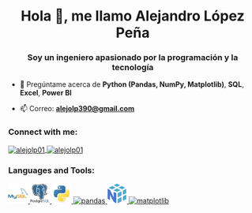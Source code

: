 <h1 align="center">Hola 👋, me llamo Alejandro López Peña</h1>
<h3 align="center">Soy un ingeniero apasionado por la programación y la tecnología</h3>

- 💬 Pregúntame acerca de **Python (Pandas, NumPy, Matplotlib)**, **SQL**, **Excel**, **Power BI**

- 📫 Correo: **alejolp390@gmail.com**

<h3 align="left">Connect with me:</h3>
<p align="left">
  <a href="https://linkedin.com/in/alejolp01" target="blank">
    <img align="center" src="https://raw.githubusercontent.com/rahuldkjain/github-profile-readme-generator/master/src/images/icons/Social/linked-in-alt.svg" alt="alejolp01" height="30" width="40" />
  </a>
  <a href="https://instagram.com/alejolp01" target="blank">
    <img align="center" src="https://raw.githubusercontent.com/rahuldkjain/github-profile-readme-generator/master/src/images/icons/Social/instagram.svg" alt="alejolp01" height="30" width="40" />
  </a>
</p>

<h3 align="left">Languages and Tools:</h3>
<p align="left"> 
  <a href="https://www.mysql.com/" target="_blank" rel="noreferrer"> 
    <img src="https://raw.githubusercontent.com/devicons/devicon/master/icons/mysql/mysql-original-wordmark.svg" alt="mysql" width="40" height="40"/> 
  </a> 
  <a href="https://www.postgresql.org" target="_blank" rel="noreferrer"> 
    <img src="https://raw.githubusercontent.com/devicons/devicon/master/icons/postgresql/postgresql-original-wordmark.svg" alt="postgresql" width="40" height="40"/> 
  </a> 
  <a href="https://www.python.org" target="_blank" rel="noreferrer"> 
    <img src="https://raw.githubusercontent.com/devicons/devicon/master/icons/python/python-original.svg" alt="python" width="40" height="40"/> 
  </a> 
  <a href="https://pandas.pydata.org/" target="_blank" rel="noreferrer"> 
    <img src="https://upload.wikimedia.org/wikipedia/commons/e/ed/Pandas_logo.svg" alt="pandas" width="40" height="40"/> 
  </a> 
  <a href="https://numpy.org/" target="_blank" rel="noreferrer"> 
    <img src="https://raw.githubusercontent.com/devicons/devicon/master/icons/numpy/numpy-original.svg" alt="numpy" width="40" height="40"/> 
  </a>
  <a href="https://matplotlib.org/" target="_blank" rel="noreferrer">
    <img src="https://matplotlib.org/stable/_images/sphx_glr_logos_003.png" alt="matplotlib" width="40" height="40"/>
  </a>
</p>
